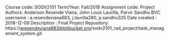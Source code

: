 Course code: SODV2101
Term/Year: Fall/2018
Assignment code: Project
Authors: Anderson Resende Viana, John Louis Laurilla, Parvir Sandhu
BVC username : a.resendeviana683, j.laurilla280, p.sandhu325
Date created : 2018-12-09
Description : Final Project
Repository: https://aresendeviana683@bitbucket.org/sodv2101_rad_project/task_management_system.git

